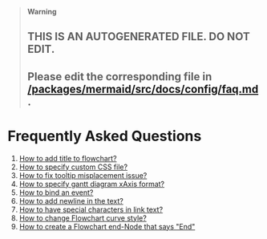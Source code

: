 > **Warning**
>
> ## THIS IS AN AUTOGENERATED FILE. DO NOT EDIT.
>
> ## Please edit the corresponding file in [/packages/mermaid/src/docs/config/faq.md](../../packages/mermaid/src/docs/config/faq.md).

# Frequently Asked Questions

1. [How to add title to flowchart?](https://github.com/mermaid-js/mermaid/issues/556#issuecomment-363182217)
2. [How to specify custom CSS file?](https://github.com/mermaidjs/mermaid.cli/pull/24#issuecomment-373402785)
3. [How to fix tooltip misplacement issue?](https://github.com/mermaid-js/mermaid/issues/542#issuecomment-3343564621)
4. [How to specify gantt diagram xAxis format?](https://github.com/mermaid-js/mermaid/issues/269#issuecomment-373229136)
5. [How to bind an event?](https://github.com/mermaid-js/mermaid/issues/372)
6. [How to add newline in the text?](https://github.com/mermaid-js/mermaid/issues/384#issuecomment-281339381)
7. [How to have special characters in link text?](https://github.com/mermaid-js/mermaid/issues/407#issuecomment-329944735)
8. [How to change Flowchart curve style?](https://github.com/mermaid-js/mermaid/issues/580#issuecomment-373929046)
9. [How to create a Flowchart end-Node that says "End"](https://github.com/mermaid-js/mermaid/issues/1444#issuecomment-639528897)
